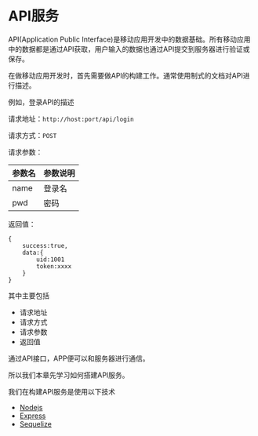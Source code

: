 # API服务

API(Application Public Interface)是移动应用开发中的数据基础。所有移动应用中的数据都是通过API获取，用户输入的数据也通过API提交到服务器进行验证或保存。

在做移动应用开发时，首先需要做API的构建工作。通常使用制式的文档对API进行描述。

例如，登录API的描述

请求地址：`http://host:port/api/login`

请求方式：`POST`

请求参数：

|参数名 | 参数说明 |
| :--- | :--- |
| name | 登录名 |
| pwd | 密码 |

返回值：

```
{
	success:true,
	data:{
		uid:1001
		token:xxxx
	}
}
```

其中主要包括

* 请求地址
* 请求方式
* 请求参数
* 返回值

通过API接口，APP便可以和服务器进行通信。

所以我们本章先学习如何搭建API服务。


我们在构建API服务是使用以下技术

* [Nodejs](http://nodejs.cn)
* [Express](http://www.expressjs.com.cn)
* [Sequelize](https://itbilu.com/nodejs/npm/VkYIaRPz-.html)
